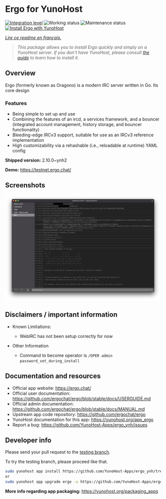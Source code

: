<!--
N.B.: This README was automatically generated by https://github.com/YunoHost/apps/tree/master/tools/README-generator
It shall NOT be edited by hand.
-->

# Ergo for YunoHost

[![Integration level](https://dash.yunohost.org/integration/ergo.svg)](https://dash.yunohost.org/appci/app/ergo) ![Working status](https://ci-apps.yunohost.org/ci/badges/ergo.status.svg) ![Maintenance status](https://ci-apps.yunohost.org/ci/badges/ergo.maintain.svg)  
[![Install Ergo with YunoHost](https://install-app.yunohost.org/install-with-yunohost.svg)](https://install-app.yunohost.org/?app=ergo)

*[Lire ce readme en français.](./README_fr.md)*

> *This package allows you to install Ergo quickly and simply on a YunoHost server.
If you don't have YunoHost, please consult [the guide](https://yunohost.org/#/install) to learn how to install it.*

## Overview

Ergo (formerly known as Oragono) is a modern IRC server written in Go. Its core design 

### Features

- Being simple to set up and use
- Combining the features of an ircd, a services framework, and a bouncer (integrated account management, history storage, and bouncer functionality)
- Bleeding-edge IRCv3 support, suitable for use as an IRCv3 reference implementation
- High customizability via a rehashable (i.e., reloadable at runtime) YAML config



**Shipped version:** 2.10.0~ynh2


**Demo:** https://testnet.ergo.chat/

## Screenshots

![Screenshot of Ergo](./doc/screenshots/textual.jpg)

## Disclaimers / important information

* Known Limitations:
    * WebIRC has not been setup correctly for now

* Other Information
    * Command to become operator is `/OPER admin password_set_during_install`

## Documentation and resources

* Official app website: <https://ergo.chat/>
* Official user documentation: <https://github.com/ergochat/ergo/blob/stable/docs/USERGUIDE.md>
* Official admin documentation: <https://github.com/ergochat/ergo/blob/stable/docs/MANUAL.md>
* Upstream app code repository: <https://github.com/ergochat/ergo>
* YunoHost documentation for this app: <https://yunohost.org/app_ergo>
* Report a bug: <https://github.com/YunoHost-Apps/ergo_ynh/issues>

## Developer info

Please send your pull request to the [testing branch](https://github.com/YunoHost-Apps/ergo_ynh/tree/testing).

To try the testing branch, please proceed like that.

``` bash
sudo yunohost app install https://github.com/YunoHost-Apps/ergo_ynh/tree/testing --debug
or
sudo yunohost app upgrade ergo -u https://github.com/YunoHost-Apps/ergo_ynh/tree/testing --debug
```

**More info regarding app packaging:** <https://yunohost.org/packaging_apps>
